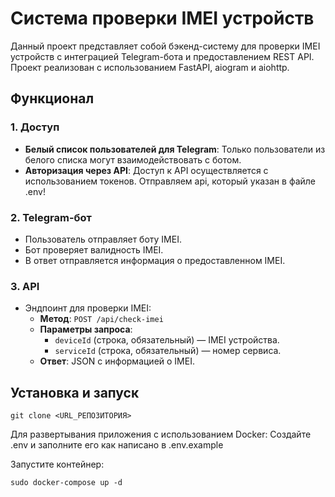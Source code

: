# Система проверки IMEI устройств

Данный проект представляет собой бэкенд-систему для проверки IMEI устройств с интеграцией Telegram-бота и предоставлением REST API. Проект реализован с использованием FastAPI, aiogram и aiohttp.

## Функционал

### 1. Доступ
- **Белый список пользователей для Telegram**: Только пользователи из белого списка могут взаимодействовать с ботом.
- **Авторизация через API**: Доступ к API осуществляется с использованием токенов. Отправляем api, который указан в файле .env!

### 2. Telegram-бот
- Пользователь отправляет боту IMEI.
- Бот проверяет валидность IMEI.
- В ответ отправляется информация о предоставленном IMEI.

### 3. API
- Эндпоинт для проверки IMEI:
  - **Метод**: `POST /api/check-imei`
  - **Параметры запроса**:
    - `deviceId` (строка, обязательный) — IMEI устройства.
    - `serviceId` (строка, обязательный) — номер сервиса.
  - **Ответ**: JSON с информацией о IMEI.

## Установка и запуск

```
git clone <URL_РЕПОЗИТОРИЯ>
```
Для развертывания приложения с использованием Docker:
Создайте .env и заполните его как написано в .env.example

Запустите контейнер:
```
sudo docker-compose up -d
```
